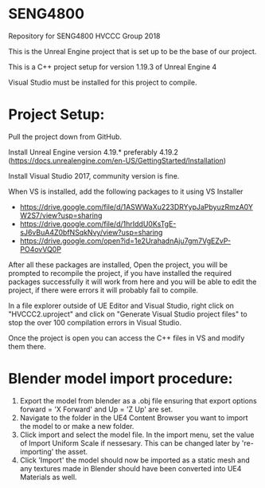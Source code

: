 # SENG4800
Repository for SENG4800 HVCCC Group 2018

This is the Unreal Engine project that is set up to be the base of our project.

This is a C++ project setup for version 1.19.3 of Unreal Engine 4

Visual Studio must be installed for this project to compile.

# Project Setup:

Pull the project down from GitHub.

Install Unreal Engine version 4.19.* preferably 4.19.2 (https://docs.unrealengine.com/en-US/GettingStarted/Installation)

Install Visual Studio 2017, community version is fine.

When VS is installed, add the following packages to it using VS Installer
- https://drive.google.com/file/d/1ASWWaXu223DRYypJaPbyuzRmzA0YW2S7/view?usp=sharing
- https://drive.google.com/file/d/1hrIddU0KsTgE-sJ6vBuA4Z0bfNSqkNvy/view?usp=sharing
- https://drive.google.com/open?id=1e2UrahadnAju7gm7VgEZvP-PO4ovVQ0P

After all these packages are installed, Open the project, you will be prompted to recompile the project, if you have installed the required packages successfully it will work from here and you will be able to edit the project, if there were errors it will probably fail to compile.

In a file explorer outside of UE Editor and Visual Studio, right click on "HVCCC2.uproject" and click on "Generate Visual Studio project files" to stop the over 100 compilation errors in Visual Studio.

Once the project is open you can access the C++ files in VS and modify them there.

# Blender model import procedure:

1. Export the model from blender as a .obj file ensuring that export options forward = 'X Forward' and Up = 'Z Up' are set.
2. Navigate to the folder in the UE4 Content Browser you want to import the model to or make a new folder.
3. Click import and select the model file. In the import menu, set the value of Import Uniform Scale if nessesary. This can be changed later by 're-importing' the asset.
4. Click 'Import' the model should now be imported as a static mesh and any textures made in Blender should have been converted into UE4 Materials as well. 